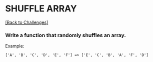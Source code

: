 # SHUFFLE ARRAY

[[Back to Challenges]](https://github.com/stevewitman/challenges "Return to 'Challenges'")

### Write a function that randomly shuffles an array.

Example:

`['A', 'B', 'C', 'D', 'E', 'F'] => ['E', 'C', 'B', 'A', 'F', 'D']
`
